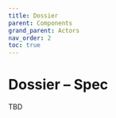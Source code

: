 ```yaml
---
title: Dossier
parent: Components
grand_parent: Actors
nav_order: 2
toc: true
---
```


# Dossier – Spec

TBD
